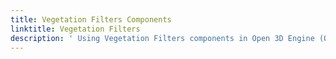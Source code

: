 ```yaml
---
title: Vegetation Filters Components
linktitle: Vegetation Filters
description: ' Using Vegetation Filters components in Open 3D Engine (O3DE). '
---
```

